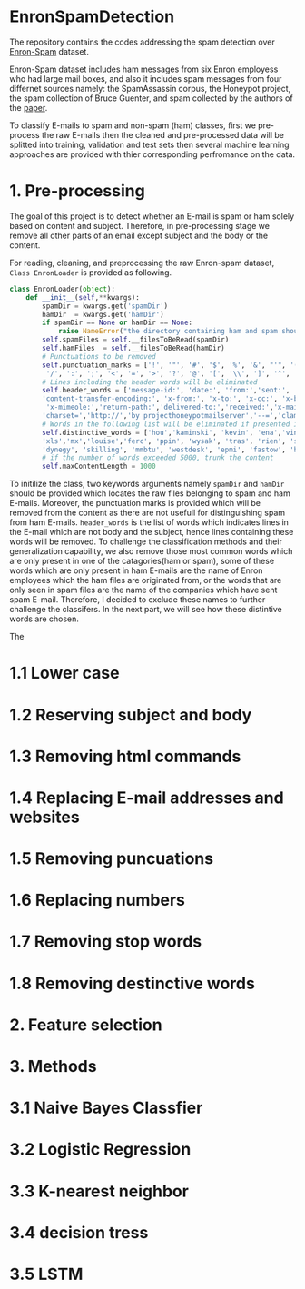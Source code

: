 # EnronSpamDetection

The repository contains the codes addressing the spam detection over [Enron-Spam](http://www2.isprs.org/commissions/comm3/wg4/2d-sem-label-vaihingen.html) dataset.

Enron-Spam dataset includes ham messages from six Enron employess who had large mail boxes, and also it includes spam messages from four differnet sources namely: the SpamAssassin corpus, the Honeypot project, the spam collection of Bruce Guenter, and spam collected by the authors of the [paper](http://www2.aueb.gr/users/ion/docs/ceas2006_paper.pdf).

To classify E-mails to spam and non-spam (ham) classes, first we pre-process the raw E-mails then the cleaned and pre-processed data will be splitted into training, validation and test sets then several machine learning approaches are provided with thier corresponding perfromance on the data.


# 1. Pre-processing


The goal of this project is to detect whether an E-mail is spam or ham solely based on content and subject.
Therefore, in pre-processing stage we remove all other parts of an email except subject and the body or the content.

For reading, cleaning, and preprocessing the raw Enron-spam dataset, ```Class EnronLoader``` is provided as following.



```python
class EnronLoader(object):
	def __init__(self,**kwargs):
		spamDir = kwargs.get('spamDir')
		hamDir  = kwargs.get('hamDir')
		if spamDir == None or hamDir == None:
			raise NameError("the directory containing ham and spam should be provided")
		self.spamFiles = self.__filesToBeRead(spamDir)
		self.hamFiles  = self.__filesToBeRead(hamDir)
		# Punctuations to be removed
		self.punctuation_marks = ['!', '"', '#', '$', '%', '&', "'", '(', ')', '*', '+', ',', '-', '.',\
		 '/', ':', ';', '<', '=', '>', '?', '@', '[', '\\', ']', '^', '_', '`', '{', '|', '}', '~']
		# Lines including the header words will be eliminated
		self.header_words = ['message-id:', 'date:', 'from:','sent:', 'to:','cc:','bcc', 'mime-version:', 'content-type:', \
		'content-transfer-encoding:', 'x-from:', 'x-to:', 'x-cc:', 'x-bcc:', 'x-origin:', 'x-filename:', 'x-priority:', 'x-msmail-priority:',\
		 'x-mimeole:','return-path:','delivered-to:','received:','x-mailer:','thread-index:','content-class:','x-mimeole:','x-originalarrivaltime:',\
		'charset=','http://','by projecthoneypotmailserver','--=','clamdscan:','error:','alias:','=_nextpart_','href=','src=','size=','type=']
		# Words in the following list will be eliminated if presented in data to avoid words which are only presented in one class (ham or spam) (distinctive words) 
		self.distinctive_words = ['hou','kaminski', 'kevin', 'ena','vince', 'enron','stinson','shirley','squirrelmail','ect','smtp','mime','gif',\
		'xls','mx','louise','ferc',	'ppin', 'wysak', 'tras', 'rien', 'saf', 'photoshop', 'viagra', 'cialis', 'xual', 'voip',\
		'dynegy', 'skilling', 'mmbtu', 'westdesk', 'epmi', 'fastow', 'bloomberg']
		# if the number of words exceeded 5000, trunk the content
		self.maxContentLength = 1000
```

To initilize the class, two keywords arguments namely ```spamDir``` and ```hamDir``` should be provided which locates the raw files belonging to spam and ham E-mails.
Moreover, the punctuation marks is provided which will be removed from the content as there are not usefull for distinguishing spam from ham E-mails.
``` header_words ``` is the list of words which indicates lines in the E-mail which are not body and the subject, hence lines containing these words will be removed.
To challenge the classification methods and their generalization capability, we also remove those most common words which are only present in one of the catagories(ham or spam),
some of these words which are only present in ham E-mails are the name of Enron employees which the ham files are originated from, 
or the words that are only seen in spam files are the name of the companies which have sent spam E-mail.
Therefore, I decided to exclude these names to further challenge the classifers. In the next part, we will see how these distintive words are chosen.






The 


# 1.1 Lower case

# 1.2 Reserving subject and body

# 1.3 Removing html commands

# 1.4 Replacing E-mail addresses and websites

# 1.5 Removing puncuations

# 1.6 Replacing numbers

# 1.7 Removing stop words

# 1.8 Removing destinctive words


# 2. Feature selection

# 3. Methods


# 3.1 Naive Bayes Classfier

# 3.2 Logistic Regression

# 3.3 K-nearest neighbor

# 3.4 decision tress

# 3.5 LSTM







